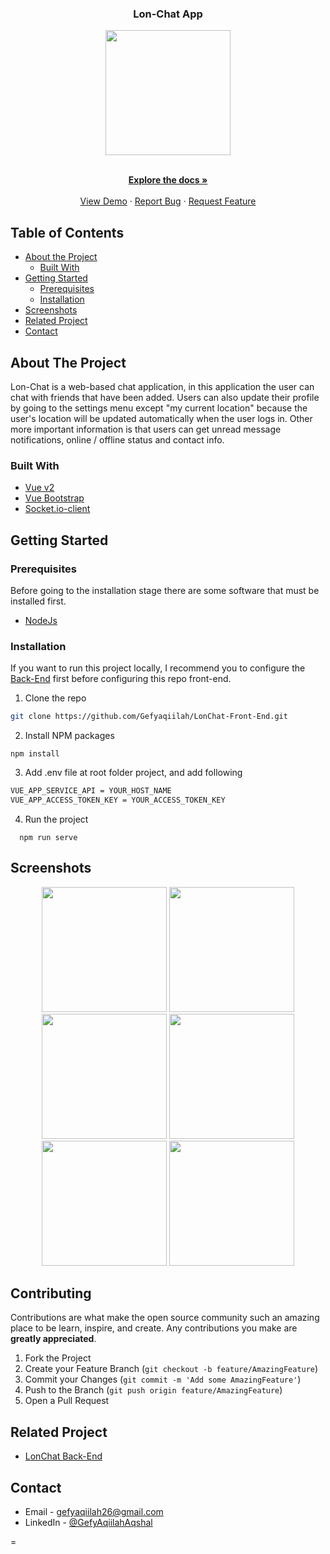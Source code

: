 <!--
*** Thanks for checking out this README Template. If you have a suggestion that would
*** make this better, please fork the repo and create a pull request or simply open
*** an issue with the tag "enhancement".
*** Thanks again! Now go create something AMAZING! :D
-->
<p align="center">

  <h3 align="center">Lon-Chat App</h3>
  <p align="center">
    <image align="center" width="200" src='./screenshots/chat.png' />
  </p>

  <p align="center">
    <br />
    <a href="https://github.com/Gefyaqiilah/LonChat-Front-End"><strong>Explore the docs »</strong></a>
    <br />
    <br />
    <a href="https://lonchat.netlify.app">View Demo</a>
    ·
    <a href="https://github.com/Gefyaqiilah/LonChat-Front-End">Report Bug</a>
    ·
    <a href="https://github.com/Gefyaqiilah/LonChat-Front-End">Request Feature</a>
  </p>
</p>

<!-- TABLE OF CONTENTS -->
## Table of Contents

* [About the Project](#about-the-project)
  * [Built With](#built-with)
* [Getting Started](#getting-started)
  * [Prerequisites](#prerequisites)
  * [Installation](#installation)
* [Screenshots](#screenshots)
* [Related Project](#related-project-backend)
* [Contact](#contact)



<!-- ABOUT THE PROJECT -->
## About The Project


Lon-Chat is a web-based chat application, in this application the user can chat with friends that have been added. Users can also update their profile by going to the settings menu except "my current location" because the user's location will be updated automatically when the user logs in. Other more important information is that users can get unread message notifications, online / offline status and contact info.

### Built With

* [Vue v2](https://vuejs.org/v2)
* [Vue Bootstrap](https://bootstrap-vue.org/)
* [Socket.io-client](https://socket.io/docs/v3/client-api/)


<!-- GETTING STARTED -->
## Getting Started

### Prerequisites

Before going to the installation stage there are some software that must be installed first.

* [NodeJs](https://nodejs.org/en/download/)

### Installation

If you want to run this project locally, I recommend you to configure the [Back-End](https://github.com/Gefyaqiilah/LonChat-Back-End) first before configuring this repo front-end.
1. Clone the repo
```sh
git clone https://github.com/Gefyaqiilah/LonChat-Front-End.git
```
2. Install NPM packages
```
npm install
```
3. Add .env file at root folder project, and add following
```sh
VUE_APP_SERVICE_API = YOUR_HOST_NAME
VUE_APP_ACCESS_TOKEN_KEY = YOUR_ACCESS_TOKEN_KEY
```
4. Run the project
```
  npm run serve
```



<!-- ROADMAP -->
## Screenshots

<p align='center'>
  <span>
      <image width="200" src='./screenshots/login.png' />
      <image width="200" src='./screenshots/register.png' />
      <image width="200" src='./screenshots/guide.png' />
      <image width="200" src='./screenshots/selected-chat.png' />
      <image width="200" src='./screenshots/contact-info.png' />
      <image width="200" src='./screenshots/profile.png' />
     

<!-- CONTRIBUTING -->
## Contributing

Contributions are what make the open source community such an amazing place to be learn, inspire, and create. Any contributions you make are **greatly appreciated**.

1. Fork the Project
2. Create your Feature Branch (`git checkout -b feature/AmazingFeature`)
3. Commit your Changes (`git commit -m 'Add some AmazingFeature'`)
4. Push to the Branch (`git push origin feature/AmazingFeature`)
5. Open a Pull Request



## Related Project
- [LonChat Back-End](https://github.com/Gefyaqiilah/LonChat-Back-End)


<!-- CONTACT -->
## Contact

- Email - gefyaqiilah26@gmail.com
- LinkedIn - [@GefyAqiilahAqshal](https://linkedin.com/in/gefyaqiilahaqshal)





=
